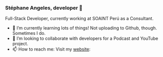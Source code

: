 ### Stéphane Angeles, developer 👋

Full-Stack Developer, currently working at SOAINT Perú as a Consultant. 

- 🌱 I’m currently learning lots of things! Not uploading to Github, though. Sometimes I do.
- 👯 I’m looking to collaborate with developers for a Podcast and YouTube project.
- 📫 How to reach me: Visit my [website](https://guia-del-programador.com/):
